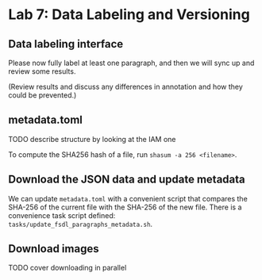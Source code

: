 # Lab 7: Data Labeling and Versioning

## Data labeling interface

Please now fully label at least one paragraph, and then we will sync up and review some results.

(Review results and discuss any differences in annotation and how they could be prevented.)

## metadata.toml

TODO describe structure by looking at the IAM one

To compute the SHA256 hash of a file, run `shasum -a 256 <filename>`.

## Download the JSON data and update metadata

We can update `metadata.toml` with a convenient script that compares the SHA-256 of the current file with the SHA-256 of the new file.
There is a convenience task script defined: `tasks/update_fsdl_paragraphs_metadata.sh`.

## Download images

TODO cover downloading in parallel
